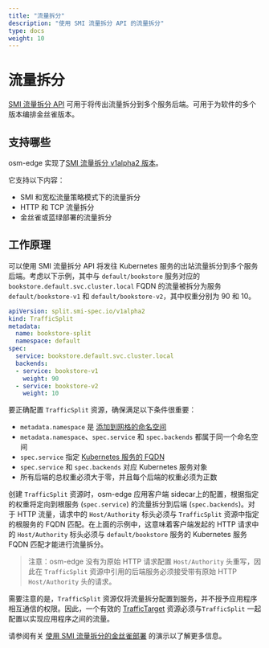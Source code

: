 ```yaml
---
title: "流量拆分"
description: "使用 SMI 流量拆分 API 的流量拆分"
type: docs
weight: 10
---
```


# 流量拆分

[SMI 流量拆分 API](https://github.com/servicemeshinterface/smi-spec/blob/main/apis/traffic-split/v1alpha2/traffic-split.md) 可用于将传出流量拆分到多个服务后端。可用于为软件的多个版本编排金丝雀版本。

## 支持哪些

osm-edge 实现了[SMI 流量拆分 v1alpha2 版本](https://github.com/servicemeshinterface/smi-spec/blob/main/apis/traffic-split/v1alpha2/traffic-split.md)。

它支持以下内容：

- SMI 和宽松流量策略模式下的流量拆分
- HTTP 和 TCP 流量拆分
- 金丝雀或蓝绿部署的流量拆分

## 工作原理

可以使用 SMI 流量拆分 API 将发往 Kubernetes 服务的出站流量拆分到多个服务后端。考虑以下示例，其中与 `default/bookstore` 服务对应的 `bookstore.default.svc.cluster.local` FQDN 的流量被拆分为服务 `default/bookstore-v1` 和 `default/bookstore-v2`，其中权重分别为 90 和 10。

```yaml
apiVersion: split.smi-spec.io/v1alpha2
kind: TrafficSplit
metadata:
  name: bookstore-split
  namespace: default
spec:
  service: bookstore.default.svc.cluster.local
  backends:
  - service: bookstore-v1
    weight: 90
  - service: bookstore-v2
    weight: 10
```

要正确配置 `TrafficSplit` 资源，确保满足以下条件很重要：

- `metadata.namespace` 是 [添加到网格的命名空间](docs/guides/app_onboarding/namespaces/)
- `metadata.namespace`、`spec.service` 和 `spec.backends` 都属于同一个命名空间
- `spec.service` 指定 [Kubernetes 服务的 FQDN](https://kubernetes.io/docs/concepts/services-networking/dns-pod-service/#services)
- `spec.service` 和 `spec.backends` 对应 Kubernetes 服务对象
- 所有后端的总权重必须大于零，并且每个后端的权重必须为正数

创建 `TrafficSplit` 资源时，osm-edge 应用客户端 sidecar上的配置，根据指定的权重将定向到根服务 (`spec.service`) 的流量拆分到后端 (`spec.backends`)。对于 HTTP 流量，请求中的 `Host/Authority` 标头必须与 `TrafficSplit` 资源中指定的根服务的 FQDN 匹配。在上面的示例中，这意味着客户端发起的 HTTP 请求中的 `Host/Authority` 标头必须与 `default/bookstore` 服务的 Kubernetes 服务 FQDN 匹配才能进行流量拆分。

> 注意：osm-edge 没有为原始 HTTP 请求配置 `Host/Authority` 头重写，因此在 `TrafficSplit` 资源中引用的后端服务必须接受带有原始 HTTP `Host/Authority` 头的请求。

需要注意的是，`TrafficSplit` 资源仅将流量拆分配置到服务，并不授予应用程序相互通信的权限。因此，一个有效的 [TrafficTarget](https://github.com/servicemeshinterface/smi-spec/blob/main/apis/traffic-access/v1alpha3/traffic-access.md#traffictarget) 资源必须与`TrafficSplit` 一起配置以实现应用程序之间的流量。

请参阅有关 [使用 SMI 流量拆分的金丝雀部署](docs/demos/canary_rollout) 的演示以了解更多信息。